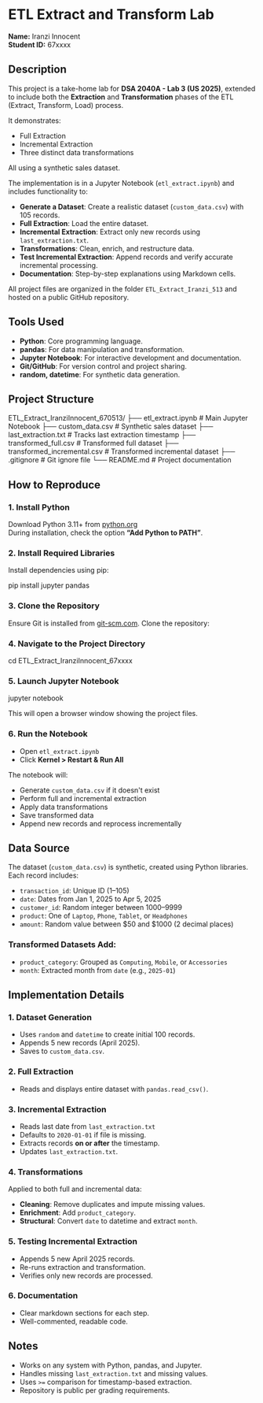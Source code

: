 # ETL Extract and Transform Lab

**Name:** Iranzi Innocent  
**Student ID:** 67xxxx 

## Description

This project is a take-home lab for **DSA 2040A - Lab 3 (US 2025)**, extended to include both the **Extraction** and **Transformation** phases of the ETL (Extract, Transform, Load) process.

It demonstrates:
- Full Extraction
- Incremental Extraction
- Three distinct data transformations

All using a synthetic sales dataset.

The implementation is in a Jupyter Notebook (`etl_extract.ipynb`) and includes functionality to:

- **Generate a Dataset**: Create a realistic dataset (`custom_data.csv`) with 105 records.
- **Full Extraction**: Load the entire dataset.
- **Incremental Extraction**: Extract only new records using `last_extraction.txt`.
- **Transformations**: Clean, enrich, and restructure data.
- **Test Incremental Extraction**: Append records and verify accurate incremental processing.
- **Documentation**: Step-by-step explanations using Markdown cells.

All project files are organized in the folder `ETL_Extract_Iranzi_513` and hosted on a public GitHub repository.

## Tools Used

- **Python**: Core programming language.
- **pandas**: For data manipulation and transformation.
- **Jupyter Notebook**: For interactive development and documentation.
- **Git/GitHub**: For version control and project sharing.
- **random, datetime**: For synthetic data generation.


## Project Structure


ETL\_Extract\_IranziInnocent\_670513/
├── etl\_extract.ipynb           # Main Jupyter Notebook
├── custom\_data.csv             # Synthetic sales dataset
├── last\_extraction.txt         # Tracks last extraction timestamp
├── transformed\_full.csv        # Transformed full dataset
├── transformed\_incremental.csv # Transformed incremental dataset
├── .gitignore                  # Git ignore file
└── README.md                   # Project documentation


## How to Reproduce

### 1. Install Python

Download Python 3.11+ from [python.org](https://www.python.org/)  
During installation, check the option **“Add Python to PATH”**.

### 2. Install Required Libraries

Install dependencies using pip:

pip install jupyter pandas


### 3. Clone the Repository

Ensure Git is installed from [git-scm.com](https://git-scm.com/).
Clone the repository:

### 4. Navigate to the Project Directory


cd ETL_Extract_IranziInnocent_67xxxx


### 5. Launch Jupyter Notebook

jupyter notebook

This will open a browser window showing the project files.

### 6. Run the Notebook

* Open `etl_extract.ipynb`
* Click **Kernel > Restart & Run All**

The notebook will:

* Generate `custom_data.csv` if it doesn't exist
* Perform full and incremental extraction
* Apply data transformations
* Save transformed data
* Append new records and reprocess incrementally


## Data Source

The dataset (`custom_data.csv`) is synthetic, created using Python libraries. Each record includes:

* `transaction_id`: Unique ID (1–105)
* `date`: Dates from Jan 1, 2025 to Apr 5, 2025
* `customer_id`: Random integer between 1000–9999
* `product`: One of `Laptop`, `Phone`, `Tablet`, or `Headphones`
* `amount`: Random value between \$50 and \$1000 (2 decimal places)

### Transformed Datasets Add:

* `product_category`: Grouped as `Computing`, `Mobile`, or `Accessories`
* `month`: Extracted month from `date` (e.g., `2025-01`)

## Implementation Details

### 1. Dataset Generation

* Uses `random` and `datetime` to create initial 100 records.
* Appends 5 new records (April 2025).
* Saves to `custom_data.csv`.

### 2. Full Extraction

* Reads and displays entire dataset with `pandas.read_csv()`.

### 3. Incremental Extraction

* Reads last date from `last_extraction.txt`
* Defaults to `2020-01-01` if file is missing.
* Extracts records **on or after** the timestamp.
* Updates `last_extraction.txt`.

### 4. Transformations

Applied to both full and incremental data:

* **Cleaning**: Remove duplicates and impute missing values.
* **Enrichment**: Add `product_category`.
* **Structural**: Convert `date` to datetime and extract `month`.

### 5. Testing Incremental Extraction

* Appends 5 new April 2025 records.
* Re-runs extraction and transformation.
* Verifies only new records are processed.

### 6. Documentation

* Clear markdown sections for each step.
* Well-commented, readable code.


## Notes

* Works on any system with Python, pandas, and Jupyter.
* Handles missing `last_extraction.txt` and missing values.
* Uses `>=` comparison for timestamp-based extraction.
* Repository is public per grading requirements.

